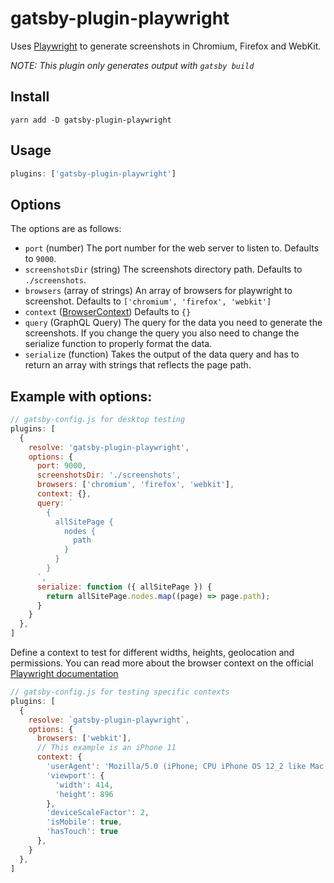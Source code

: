 # gatsby-plugin-playwright

Uses [Playwright](https://github.com/microsoft/playwright) to generate screenshots in Chromium, Firefox and WebKit.

_NOTE: This plugin only generates output with `gatsby build`_

## Install

`yarn add -D gatsby-plugin-playwright`

## Usage

```javascript
plugins: ['gatsby-plugin-playwright']
```

## Options
The options are as follows:

- `port` (number) The port number for the web server to listen to. Defaults to `9000`.
- `screenshotsDir` (string) The screenshots directory path. Defaults to `./screenshots`.
- `browsers` (array of strings) An array of browsers for playwright to screenshot. Defaults to `['chromium', 'firefox', 'webkit']`
- `context` ([BrowserContext](https://github.com/microsoft/playwright/blob/master/docs/api.md#class-browsercontext)) Defaults to `{}`
- `query` (GraphQL Query) The query for the data you need to generate the screenshots. If you change the query you also need to change the serialize function to properly format the data. 
- `serialize` (function) Takes the output of the data query and has to return an array with strings that reflects the page path. 

## Example with options:

```javascript
// gatsby-config.js for desktop testing
plugins: [
  {
    resolve: 'gatsby-plugin-playwright',
    options: {
      port: 9000,
      screenshotsDir: './screenshots',
      browsers: ['chromium', 'firefox', 'webkit'],
      context: {},
      query: `
        {
          allSitePage {
            nodes {
              path
            }
          }
        }
      `,
      serialize: function ({ allSitePage }) {
        return allSitePage.nodes.map((page) => page.path);
      }
    }
  },
]
```

Define a context to test for different widths, heights, geolocation and permissions. You can read more about the browser context on the official [Playwright documentation](https://github.com/microsoft/playwright/blob/master/docs/api.md#class-browsercontext)

```javascript
// gatsby-config.js for testing specific contexts
plugins: [
  {
    resolve: `gatsby-plugin-playwright`,
    options: {
      browsers: ['webkit'],
      // This example is an iPhone 11
      context: {
        'userAgent': 'Mozilla/5.0 (iPhone; CPU iPhone OS 12_2 like Mac OS X) AppleWebKit/605.1.15 (KHTML, like Gecko) Version/13.0 Mobile/15E148 Safari/604.1',
        'viewport': {
          'width': 414,
          'height': 896
        },
        'deviceScaleFactor': 2,
        'isMobile': true,
        'hasTouch': true
      },
    }
  },
]
```
